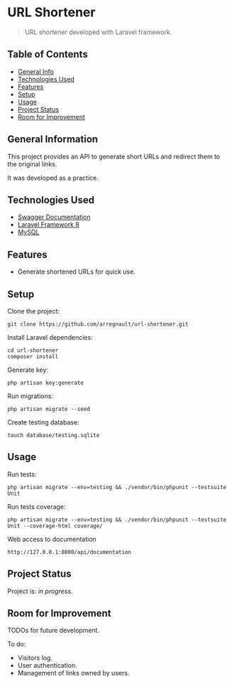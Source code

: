 # URL Shortener
> URL shortener developed with Laravel framework.

## Table of Contents
* [General Info](#general-information)
* [Technologies Used](#technologies-used)
* [Features](#features)
* [Setup](#setup)
* [Usage](#usage)
* [Project Status](#project-status)
* [Room for Improvement](#room-for-improvement)


## General Information
This project provides an API to generate short URLs and redirect them to the original links.

It was developed as a practice.


## Technologies Used
- [Swagger Documentation](https://github.com/DarkaOnLine/L5-Swagger)
- [Laravel Framework 8](https://laravel.com/docs/8.x)
- [MySQL](https://dev.mysql.com/doc/mysql-getting-started/en/)


## Features
- Generate shortened URLs for quick use.


## Setup
Clone the project:
```
git clone https://github.com/arregnault/url-shortener.git
```

Install Laravel dependencies:
```
cd url-shortener
composer install
```

Generate key:
```
php artisan key:generate
```

Run migrations:
```
php artisan migrate --seed
```

Create testing database:
```
touch database/testing.sqlite
```


## Usage
Run tests:
```
php artisan migrate --env=testing && ./vendor/bin/phpunit --testsuite Unit
```

Run tests coverage:
```
php artisan migrate --env=testing && ./vendor/bin/phpunit --testsuite Unit --coverage-html coverage/
```

Web access to documentation
```
http://127.0.0.1:8000/api/documentation
```


## Project Status
Project is: _in progress_.


## Room for Improvement
TODOs for future development.

To do:
- Visitors log.
- User authentication.
- Management of links owned by users.


